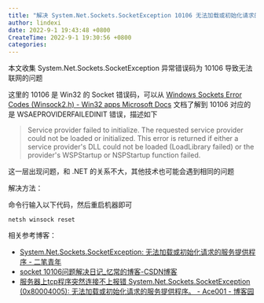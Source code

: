 ```yaml
---
title: "解决 System.Net.Sockets.SocketException 10106 无法加载或初始化请求的服务提供程序 无法联网"
author: lindexi
date: 2022-9-1 19:43:48 +0800
CreateTime: 2022-9-1 19:30:56 +0800
categories: 
---
```


本文收集 System.Net.Sockets.SocketException 异常错误码为 10106 导致无法联网的问题

<!--more-->


<!-- 发布 -->

<!-- 博客 -->

这里的 10106 是 Win32 的 Socket 错误码，可以从 [Windows Sockets Error Codes (Winsock2.h) - Win32 apps Microsoft Docs](https://docs.microsoft.com/en-us/windows/win32/winsock/windows-sockets-error-codes-2 ) 文档了解到 10106 对应的是 WSAEPROVIDERFAILEDINIT 错误，描述如下

> Service provider failed to initialize.
>   The requested service provider could not be loaded or initialized. This error is returned if either a service provider's DLL could not be loaded (LoadLibrary failed) or the provider's WSPStartup or NSPStartup function failed.

这一层出现问题，和 .NET 的关系不大，其他技术也可能会遇到相同的问题

解决方法：

命令行输入以下代码，然后重启机器即可

```
netsh winsock reset
```

相关参考博客：

- [System.Net.Sockets.SocketException: 无法加载或初始化请求的服务提供程序 - 二笔青年](https://blog.clso.fun/posts/2019-09-29/137.html )
- [socket 10106问题解决日记_忆常的博客-CSDN博客](https://blog.csdn.net/wjtxt/article/details/10500817 )
- [服务器上tcp程序突然连接不上报错 System.Net.Sockets.SocketException (0x80004005): 无法加载或初始化请求的服务提供程序。 - Ace001 - 博客园](https://www.cnblogs.com/xuejianxiyang/p/14512955.html )
